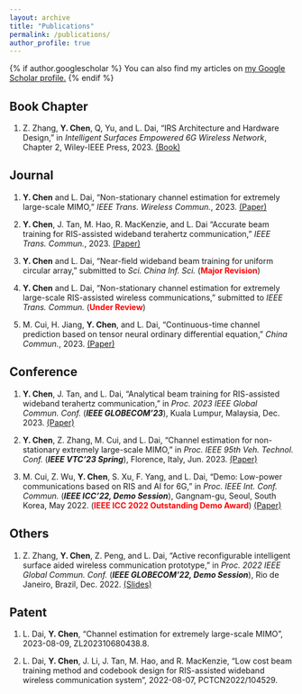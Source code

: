 ```yaml
---
layout: archive
title: "Publications"
permalink: /publications/
author_profile: true
---
```


{% if author.googlescholar %}
  You can also find my articles on <u><a href="{{author.googlescholar}}">my Google Scholar profile</a>.</u>
{% endif %}

<!-- {% include base_path %} -->

<!-- {% for post in site.publications reversed %}
  {% include archive-single.html %}
{% endfor %} -->

## Book Chapter

1. Z. Zhang, **Y. Chen**, Q, Yu, and L. Dai, “IRS Architecture and Hardware Design,” in *Intelligent Surfaces Empowered 6G Wireless Network*, Chapter 2, Wiley-IEEE Press, 2023. [(Book)](https://www.wiley.com/en-ie/Intelligent+Surfaces+Empowered+6G+Wireless+Network-p-9781119913092)

## Journal

1. **Y. Chen** and L. Dai, “Non-stationary channel estimation for extremely large-scale MIMO,” *IEEE Trans. Wireless Commun.*, 2023. [(Paper)](https://hericenes.github.io/yuhaochen.github.io/files/TWC.pdf)

2. **Y. Chen**, J. Tan, M. Hao, R. MacKenzie, and L. Dai “Accurate beam training for RIS-assisted wideband terahertz communication,” *IEEE Trans. Commun.*, 2023. [(Paper)](https://hericenes.github.io/yuhaochen.github.io/files/TCOM.pdf)

3. **Y. Chen** and L. Dai, “Near-field wideband beam training for uniform circular array,” submitted to *Sci. China Inf. Sci.* (<font color=red><b>Major Revision</b></font>)

4. **Y. Chen** and L. Dai, “Non-stationary channel estimation for extremely large-scale RIS-assisted wireless communications,” submitted to *IEEE Trans. Commun.* (<font color=red><b>Under Review</b></font>)

5. M. Cui, H. Jiang, **Y. Chen**, and L. Dai, “Continuous-time channel prediction based on tensor neural ordinary differential equation,” *China Commun.*, 2023. [(Paper)](https://hericenes.github.io/yuhaochen.github.io/files/Neural%20ODE.pdf)

## Conference

1. **Y. Chen**, J. Tan, and L. Dai, “Analytical beam training for RIS-assisted wideband terahertz communication,” in *Proc. 2023 IEEE Global Commun. Conf.* (<b><i>IEEE GLOBECOM’23</i></b>), Kuala Lumpur, Malaysia, Dec. 2023. [(Paper)](https://hericenes.github.io/yuhaochen.github.io/files/m16585-chen%20final.pdf)

2. **Y. Chen**, Z. Zhang, M. Cui, and L. Dai, “Channel estimation for non-stationary extremely large-scale MIMO,” in *Proc. IEEE 95th Veh. Technol. Conf.* (<b><i>IEEE VTC’23 Spring</i></b>), Florence, Italy, Jun. 2023. [(Paper)](https://hericenes.github.io/yuhaochen.github.io/files/VTC.pdf)

3. M. Cui, Z. Wu, **Y. Chen**, S. Xu, F. Yang, and L. Dai, “Demo: Low-power communications based on RIS and AI for 6G,” in *Proc. IEEE Int. Conf. Commun.* (<b><i>IEEE ICC’22, Demo Session</i></b>), Gangnam-gu, Seoul, South Korea, May 2022. (<font color=red><b>IEEE ICC 2022 Outstanding Demo Award</b></font>) [(Paper)](https://hericenes.github.io/yuhaochen.github.io/files/Demo%20Low-power%20communications%20based%20on%20RIS%20and%20AI%20for%206G.pdf)

## Others

1. Z. Zhang, **Y. Chen**, Z. Peng, and L. Dai, “Active reconfigurable intelligent surface aided wireless communication prototype,” in *Proc. 2022 IEEE Global Commun. Conf.* (<b><i>IEEE GLOBECOM’22, Demo Session</i></b>), Rio de Janeiro, Brazil, Dec. 2022. [(Slides)](https://hericenes.github.io/yuhaochen.github.io/files/ActiveDemo.pdf)

## Patent

1. L. Dai, **Y. Chen**, “Channel estimation for extremely large-scale MIMO”, 2023-08-09, ZL202310680438.8.

2. L. Dai, **Y. Chen**, J. Li, J. Tan, M. Hao, and R. MacKenzie, “Low cost beam training method and codebook design for RIS-assisted wideband wireless communication system”, 2022-08-07, PCTCN2022/104529.
 